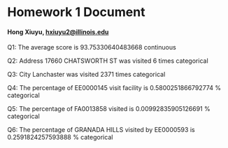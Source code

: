 # Homework 1 Document 
#### Hong Xiuyu, hxiuyu2@illinois.edu

Q1:
The average score is 93.75330640483668
continuous

Q2: 
Address 17660 CHATSWORTH ST was visited 6 times
categorical

Q3: 
City Lanchaster was visited 2371 times
categorical

Q4: 
The percentage of EE0000145 visit facility is 0.5800251866792774 %
categorical

Q5: 
The percentage of FA0013858 visited is 0.00992835905126691 %
categorical

Q6: 
The percentage of GRANADA HILLS visited by EE0000593 is 0.2591824257593888 %
categorical
